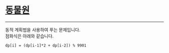 # [동물원](https://www.acmicpc.net/problem/1309)
----------------------------
동적 계획법을 사용하여 푸는 문제입니다.<br>
점화식은 아래와 같습니다.
<br>

```
dp[i] = (dp[i-1]*2 + dp[i-2]) % 9901
```